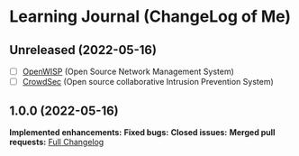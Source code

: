 # Learning Journal (ChangeLog of Me)

## Unreleased (2022-05-16)

- [ ] [OpenWISP](https://openwisp.org/) (Open Source Network Management System)
- [ ] [CrowdSec](https://crowdsec.net/) (Open source collaborative Intrusion Prevention System)

## 1.0.0 (2022-05-16)



**Implemented enhancements:**
**Fixed bugs:**
**Closed issues:**
**Merged pull requests:**
[Full Changelog](https://github.com/antoninchadima/antoninchadima/odkaz/)
